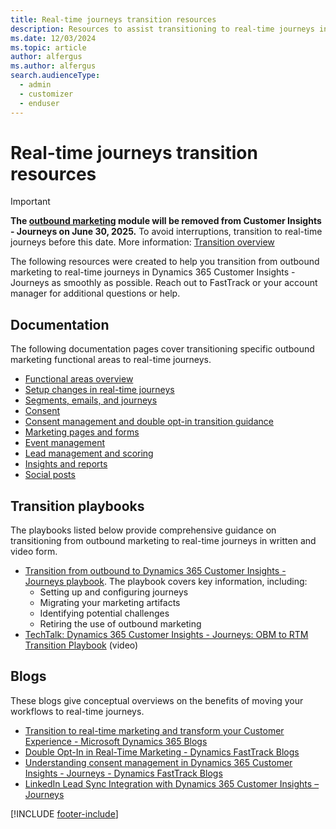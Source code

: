 ```yaml
---
title: Real-time journeys transition resources
description: Resources to assist transitioning to real-time journeys in Dynamics 365 Customer Insights - Journeys.
ms.date: 12/03/2024
ms.topic: article
author: alfergus
ms.author: alfergus
search.audienceType: 
  - admin
  - customizer
  - enduser
---
```


# Real-time journeys transition resources

> [!IMPORTANT]
> **The [outbound marketing](user-guide.md) module will be removed from Customer Insights - Journeys on June 30, 2025.** To avoid interruptions, transition to real-time journeys before this date. More information: [Transition overview](transition-overview.md)

The following resources were created to help you transition from outbound marketing to real-time journeys in Dynamics 365 Customer Insights - Journeys as smoothly as possible. Reach out to FastTrack or your account manager for additional questions or help.

## Documentation

The following documentation pages cover transitioning specific outbound marketing functional areas to real-time journeys.

- [Functional areas overview](transition-walkthrough-functional.md)
- [Setup changes in real-time journeys](transition-walkthrough-setup.md)
- [Segments, emails, and journeys](transition-walkthrough-segments.md)
- [Consent](transition-walkthrough-consent.md)
- [Consent management and double opt-in transition guidance](real-time-marketing-consent-transition.md)
- [Marketing pages and forms](transition-walkthrough-forms.md)
- [Event management](transition-walkthrough-events.md)
- [Lead management and scoring](transition-walkthrough-leads.md)
- [Insights and reports](transition-walkthrough-insights.md)
- [Social posts](transition-walkthrough-social-posts.md)

## Transition playbooks

The playbooks listed below provide comprehensive guidance on transitioning from outbound marketing to real-time journeys in written and video form.

- [Transition from outbound to Dynamics 365 Customer Insights - Journeys playbook](https://community.dynamics.com/blogs/post/?postid=1b4394d5-7764-4484-aba9-c7f972292c10). The playbook covers key information, including:
    - Setting up and configuring journeys
    - Migrating your marketing artifacts
    - Identifying potential challenges
    - Retiring the use of outbound marketing
- [TechTalk: Dynamics 365 Customer Insights - Journeys: OBM to RTM Transition Playbook](/shows/dynamics-365-fasttrack-architecture-insights/dynamics-365-marketing-obm-to-rtm-transition-playbook) (video)

## Blogs

These blogs give conceptual overviews on the benefits of moving your workflows to real-time journeys.

- [Transition to real-time marketing and transform your Customer Experience - Microsoft Dynamics 365 Blogs](https://cloudblogs.microsoft.com/dynamics365/it/2023/07/18/transition-to-real-time-marketing-and-transform-your-customer-experience/)
- [Double Opt-In in Real-Time Marketing - Dynamics FastTrack Blogs](https://community.dynamics.com/blogs/post/?postid=24df8cbc-5724-4734-b898-24cfe57d3c33)
- [Understanding consent management in Dynamics 365 Customer Insights - Journeys - Dynamics FastTrack Blogs](https://community.dynamics.com/blogs/post/?postid=8b2a4ee8-1069-ee11-a81c-000d3a7a1a66)
- [LinkedIn Lead Sync Integration with Dynamics 365 Customer Insights – Journeys](https://community.dynamics.com/blogs/post/?postid=fb6ed89f-67a1-ef11-8a69-7c1e520b1f9b)

[!INCLUDE [footer-include](./includes/footer-banner.md)]
